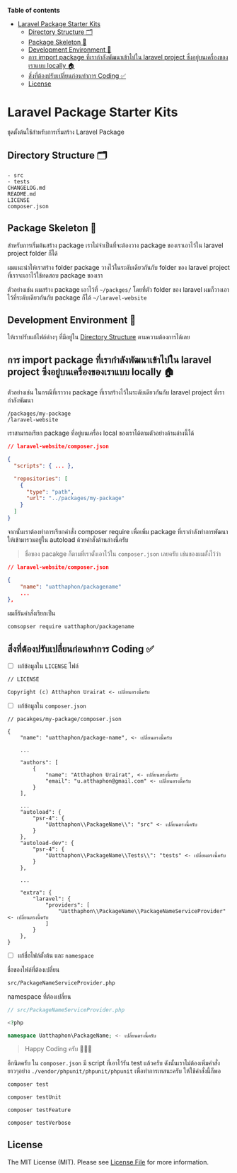 **Table of contents**
- [Laravel Package Starter Kits](#laravel-package-starter-kits)
  - [Directory Structure 🗂️](#directory-structure-️)
  - [Package Skeleton 🦴](#package-skeleton-)
  - [Development Environment 🌱](#development-environment-)
  - [การ import package ที่เรากำลังพัฒนาเข้าไปใน laravel project ซึ่งอยู่บนเครื่องของเราแบบ locally 🏠](#การ-import-package-ที่เรากำลังพัฒนาเข้าไปใน-laravel-project-ซึ่งอยู่บนเครื่องของเราแบบ-locally-)
  - [สิ่งที่ต้องปรับเปลี่ยนก่อนทำการ Coding ✅](#สิ่งที่ต้องปรับเปลี่ยนก่อนทำการ-coding-)
  - [License](#license)

# Laravel Package Starter Kits
 
ชุดตั้งต้นใช้สำหรับการเริ่มสร้าง Laravel Package

## Directory Structure 🗂️

```
- src
- tests
CHANGELOG.md
README.md
LICENSE
composer.json
```

## Package Skeleton 🦴

สำหรับการเริ่มต้นสร้าง package เราไม่จำเป็นที่จะต้องวาง package ของเราเอาไว้ใน laravel project folder ก็ได้

ผมแนะนำให้เราสร้าง folder package วางไว้ในระดับเดียวกันกับ folder ของ laravel project ที่เราจะเอาไว้ใช้ทดสอบ package ของเรา

ตัวอย่างเช่น ผมสร้าง package เอาไว้ที่ `~/packges/` โดยที่ตัว folder ของ laravel ผมก็วางเอาไว้ที่ระดับเดียวกันกับ package ก็ได้ `~/laravel-website`

## Development Environment 🌱

ให้เราปรับแก้ไฟล์ต่างๆ ที่มีอยู่ใน [Directory Structure](#directory_structure) ตามความต้องการได้เลย

## การ import package ที่เรากำลังพัฒนาเข้าไปใน laravel project ซึ่งอยู่บนเครื่องของเราแบบ locally 🏠

ตัวอย่างเช่น ในกรณีที่เราวาง package ที่เราสร้างไว้ในระดับเดียวกันกับ laravel project ที่เรากำลังพัฒนา

```
/packages/my-package
/laravel-website
```

เราสามารถเรียก package ที่อยู่บนเครื่อง local ของเราได้ตามตัวอย่างด้านล่างนี้ได้

```json  
// laravel-website/composer.json

{
  "scripts": { ... },

  "repositories": [
    {
      "type": "path",
      "url": "../packages/my-package"
    }
  ]
}
```

จากนั้นเราต้องทำการเรียกคำสั่ง composer require เพื่อเพิ่ม package ที่เรากำลังทำการพัฒนาให้เข้ามารวมอยู่ใน autoload ด้วยคำสั่งด้านล่างนี้ครับ 

> ชื่อของ pacakge ก็ตามที่เราตั้งเอาไว้ใน `composer.json` เลยครับ เช่นของผมตั้งไว้ว่า 
> 
```json
// laravel-website/composer.json

{
    "name": "uatthaphon/packagename"
    ...
},
```

ผมก็รันคำสั่งเรียกเป็น

```sh
comsopser require uatthaphon/packagename
```

## สิ่งที่ต้องปรับเปลี่ยนก่อนทำการ Coding ✅

- [ ] แก้ข้อมูลใน `LICENSE` ไฟล์

```md
// LICENSE

Copyright (c) Atthaphon Urairat <- เปลี่ยนตรงนี้ครับ
```

- [ ] แก้ข้อมูลใน `composer.json`

```
// pacakges/my-package/composer.json

{
    "name": "uatthaphon/package-name", <- เปลี่ยนตรงนี้ครับ
    
    ...

    "authors": [
        {
            "name": "Atthaphon Urairat", <- เปลี่ยนตรงนี้ครับ
            "email": "u.atthaphon@gmail.com" <- เปลี่ยนตรงนี้ครับ
        }
    ],
    
    ...
    "autoload": {
        "psr-4": {
            "Uatthaphon\\PackageName\\": "src" <- เปลี่ยนตรงนี้ครับ
        }
    },
    "autoload-dev": {
        "psr-4": {
            "Uatthaphon\\PackageName\\Tests\\": "tests" <- เปลี่ยนตรงนี้ครับ
        }
    },
    
    ...

    "extra": {
        "laravel": {
            "providers": [
                "Uatthaphon\\PackageName\\PackageNameServiceProvider" <- เปลี่ยนตรงนี้ครับ
            ]
        }
    },
}

```    

- [ ] แก้ชื่อไฟล์ตั้งต้น และ `namespace`

ชื่อของไฟล์ที่ต้องเปลี่ยน

```sh
src/PackageNameServiceProvider.php
```

namespace ที่ต้องเปลี่ยน

```php
// src/PackageNameServiceProvider.php

<?php

namespace Uatthaphon\PackageName; <- เปลี่ยนตรงนี้ครับ

```

> Happy Coding ครับ 🥰🥰🥰

อีกนิดครับ ใน `composer.json` มี script ที่เอาไว้รัน test แล้วครับ ดังนั้นเราไม่ต้องเพิ่มคำสั่งยาวๆอย่าง `./vendor/phpunit/phpunit/phpunit` เพื่อทำการเทสนะครับ ให้ใช้คำสั่งนี้ก็พอ

```sh
composer test

composer testUnit

composer testFeature

composer testVerbose

```
## License

The MIT License (MIT). Please see [License File](LICENSE) for more information.
